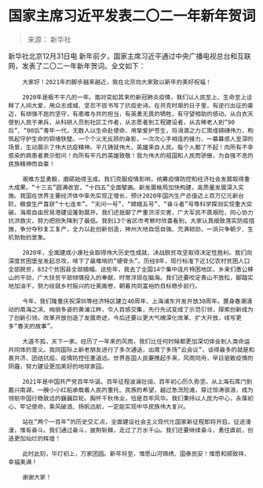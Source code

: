 # 国家主席习近平发表二〇二一年新年贺词
> 来源：   新华社     

新华社北京12月31日电 新年前夕，国家主席习近平通过中央广播电视总台和互联网，发表了二〇二一年新年贺词。全文如下：

        大家好！2021年的脚步越来越近，我在北京向大家致以新年的美好祝福！

        2020年是极不平凡的一年。面对突如其来的新冠肺炎疫情，我们以人民至上、生命至上诠释了人间大爱，用众志成城、坚忍不拔书写了抗疫史诗。在共克时艰的日子里，有逆行出征的豪迈，有顽强不屈的坚守，有患难与共的担当，有英勇无畏的牺牲，有守望相助的感动。从白衣天使到人民子弟兵，从科研人员到社区工作者，从志愿者到工程建设者，从古稀老人到“90后”、“00后”青年一代，无数人以生命赴使命、用挚爱护苍生，将涓滴之力汇聚成磅礴伟力，构筑起守护生命的铜墙铁壁。一个个义无反顾的身影，一次次心手相连的接力，一幕幕感人至深的场景，生动展示了伟大抗疫精神。平凡铸就伟大，英雄来自人民。每个人都了不起！向所有不幸感染的病患者表示慰问！向所有平凡的英雄致敬！我为伟大的祖国和人民而骄傲，为自强不息的民族精神而自豪！

        艰难方显勇毅，磨砺始得玉成。我们克服疫情影响，统筹疫情防控和经济社会发展取得重大成果。“十三五”圆满收官，“十四五”全面擘画。新发展格局加快构建，高质量发展深入实施。我国在世界主要经济体中率先实现正增长，预计2020年国内生产总值迈上百万亿元新台阶。粮食生产喜获“十七连丰”。“天问一号”、“嫦娥五号”、“奋斗者”号等科学探测实现重大突破。海南自由贸易港建设蓬勃展开。我们还抵御了严重洪涝灾害，广大军民不畏艰险，同心协力抗洪救灾，努力把损失降到了最低。我到13个省区市考察时欣喜看到，大家认真细致落实防疫措施，争分夺秒复工复产，全力以赴创新创造，神州大地自信自强、充满韧劲，一派只争朝夕、生机勃勃的景象。

        2020年，全面建成小康社会取得伟大历史性成就，决战脱贫攻坚取得决定性胜利。我们向深度贫困堡垒发起总攻，啃下了最难啃的“硬骨头”。历经8年，现行标准下近1亿农村贫困人口全部脱贫，832个贫困县全部摘帽。这些年，我去了全国14个集中连片特困地区，乡亲们愚公移山的干劲，广大扶贫干部倾情投入的奉献，时常浮现在脑海。我们还要咬定青山不放松，脚踏实地加油干，努力绘就乡村振兴的壮美画卷，朝着共同富裕的目标稳步前行。

        今年，我们隆重庆祝深圳等经济特区建立40周年、上海浦东开发开放30周年。置身春潮涌动的南海之滨、绚丽多姿的黄浦江畔，令人百感交集，先行先试变成了示范引领，探索创新成为了创新引领。改革开放创造了发展奇迹，今后还要以更大气魄深化改革、扩大开放，续写更多“春天的故事”。

        大道不孤，天下一家。经历了一年来的风雨，我们比任何时候都更加深切体会到人类命运共同体的意义。我同国际上新老朋友进行了多次通话，出席了多场“云会议”，谈得最多的就是和衷共济、团结抗疫。疫情防控任重道远。世界各国人民要携起手来，风雨同舟，早日驱散疫情的阴霾，努力建设更加美好的地球家园。

        2021年是中国共产党百年华诞。百年征程波澜壮阔，百年初心历久弥坚。从上海石库门到嘉兴南湖，一艘小小红船承载着人民的重托、民族的希望，越过急流险滩，穿过惊涛骇浪，成为领航中国行稳致远的巍巍巨轮。胸怀千秋伟业，恰是百年风华。我们秉持以人民为中心，永葆初心、牢记使命，乘风破浪、扬帆远航，一定能实现中华民族伟大复兴。

        站在“两个一百年”的历史交汇点，全面建设社会主义现代化国家新征程即将开启。征途漫漫，惟有奋斗。我们通过奋斗，披荆斩棘，走过了万水千山。我们还要继续奋斗，勇往直前，创造更加灿烂的辉煌！

        此时此刻，华灯初上，万家团圆。新年将至，惟愿山河锦绣、国泰民安！惟愿和顺致祥、幸福美满！

        谢谢大家！